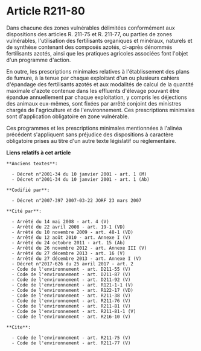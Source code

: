 # Article R211-80

Dans chacune des zones vulnérables délimitées conformément aux dispositions des articles R. 211-75 et R. 211-77, ou parties
de zones vulnérables, l'utilisation des fertilisants organiques et minéraux, naturels et de synthèse contenant des composés
azotés, ci-après dénommés fertilisants azotés, ainsi que les pratiques agricoles associées font l'objet d'un programme
d'action.

En outre, les prescriptions minimales relatives à l'établissement des plans de fumure, à la tenue par chaque exploitant d'un
ou plusieurs cahiers d'épandage des fertilisants azotés et aux modalités de calcul de la quantité maximale d'azote contenue
dans les effluents d'élevage pouvant être épandue annuellement par chaque exploitation, y compris les déjections des animaux
eux-mêmes, sont fixées par arrêté conjoint des ministres chargés de l'agriculture et de l'environnement. Ces prescriptions
minimales sont d'application obligatoire en zone vulnérable.

Ces programmes et les prescriptions minimales mentionnées à l'alinéa précédent s'appliquent sans préjudice des dispositions à
caractère obligatoire prises au titre d'un autre texte législatif ou réglementaire.

**Liens relatifs à cet article**

	**Anciens textes**:

	  - Décret n°2001-34 du 10 janvier 2001 - art. 1 (M)
	  - Décret n°2001-34 du 10 janvier 2001 - art. 1 (Ab)

	**Codifié par**:

	  - Décret n°2007-397 2007-03-22 JORF 23 mars 2007

	**Cité par**:

	  - Arrêté du 14 mai 2008 - art. 4 (V)
	  - Arrêté du 22 avril 2008 - art. 19-1 (VD)
	  - Arrêté du 10 novembre 2009 - art. 48-1 (VD)
	  - Arrêté du 12 août 2010 - art. Annexe I (V)
	  - Arrêté du 24 octobre 2011 - art. 15 (Ab)
	  - Arrêté du 26 novembre 2012 - art. Annexe III (V)
	  - Arrêté du 27 décembre 2013 - art. 16 (V)
	  - Arrêté du 27 décembre 2013 - art. Annexe I (V)
	  - Décret n°2017-626 du 25 avril 2017 - art. 2
	  - Code de l'environnement - art. D211-55 (V)
	  - Code de l'environnement - art. D211-87 (V)
	  - Code de l'environnement - art. D211-92 (V)
	  - Code de l'environnement - art. R121-1-1 (V)
	  - Code de l'environnement - art. R122-17 (VD)
	  - Code de l'environnement - art. R211-38 (V)
	  - Code de l'environnement - art. R211-76 (V)
	  - Code de l'environnement - art. R211-81 (V)
	  - Code de l'environnement - art. R211-81-1 (V)
	  - Code de l'environnement - art. R216-10 (V)

	**Cite**:

	  - Code de l'environnement - art. R211-75 (V)
	  - Code de l'environnement - art. R211-77 (V)
